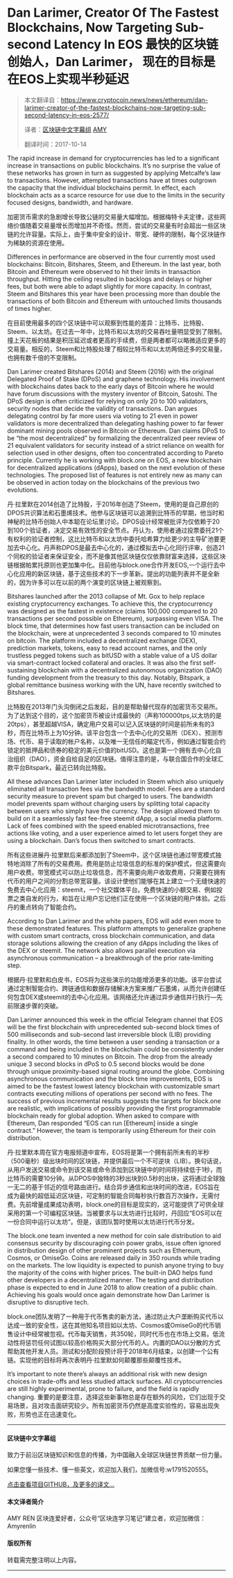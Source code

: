 # Dan Larimer, Creator Of The Fastest Blockchains, Now Targeting Sub-second Latency In EOS  最快的区块链创始人，Dan Larimer， 现在的目标是在EOS上实现半秒延迟

> 本文翻译自：https://www.cryptocoin.news/news/ethereum/dan-larimer-creator-of-the-fastest-blockchains-now-targeting-sub-second-latency-in-eos-2577/
> 
> 译者：[区块链中文字幕组](https://github.com/BlockchainTranslator/EOS) [AMY](https://github.com/lindasayer)
> 
> 翻译时间：2017-10-14

The rapid increase in demand for cryptocurrencies has led to a significant increase in transactions on public blockchains. It’s no surprise the value of these networks has grown in turn as suggested by applying Metcalfe’s law to transactions. However, attempted transactions have at times outgrown the capacity that the individual blockchains permit. In effect, each blockchain acts as a scarce resource for use due to the limits in the security focused designs, bandwidth, and hardware.

加密货币需求的急剧增长导致公链的交易量大幅增加。根据梅特卡夫定律，这些网络价值随着交易量增长而增加并不奇怪。然而，尝试的交易量有时会超出一些区块链的允许容量。实际上，由于集中安全的设计、带宽、硬件的限制，每个区块链作为稀缺的资源在使用。

Differences in performance are observed in the four currently most used blockchains: Bitcoin, Bitshares, Steem, and Ethereum. In the last year, both Bitcoin and Ethereum were observed to hit their limits in transaction throughput. Hitting the ceiling resulted in backlogs and delays or higher fees, but both were able to adapt slightly for more capacity. In contrast, Steem and Bitshares this year have been processing more than double the transactions of both Bitcoin and Ethereum with untouched limits thousands of times higher.

在目前使用最多的四个区块链中可以观察到性能的差异：比特币、比特股、Steem、以太坊。在过去一年中，比特币和以太坊的交易吞吐量明显受到了限制。撞上天花板的结果是积压延迟或者更高的手续费，但是两者都可以略微适应更多的交易量。相反的，Steem和比特股处理了相较比特币和以太坊两倍还多的交易量，也拥有数千倍的不变限制。

Dan Larimer created Bitshares (2014) and Steem (2016) with the original Delegated Proof of Stake (DPoS) and graphene technology. His involvement with blockchains dates back to the early days of Bitcoin where he would have forum discussions with the mystery inventor of Bitcoin, Satoshi. The DPoS design is often criticized for relying on only 20 to 100 validators, security nodes that decide the validity of transactions. Dan argues delegating control by far more users via voting to 21 even in power validators is more decentralized than delegating hashing power to far fewer dominant mining pools observed in Bitcoin or Ethereum. Dan claims DPoS to be “the most decentralized” by formalizing the decentralized peer review of 21 equivalent validators for security instead of a strict reliance on wealth for selection used in other designs, often too concentrated according to Pareto principle. Currently he is working with block.one on EOS, a new blockchain for decentralized applications (dApps), based on the next evolution of these technologies. The proposed list of features is not entirely new as many can be observed in action today on the blockchains of the previous two evolutions.

丹·拉里默在2014创造了比特股，于2016年创造了Steem，使用的是自己原创的DPOS共识算法和石墨烯技术。他参与区块链可以追溯到比特币的早期，他当时和神秘的比特币创始人中本聪在论坛里讨论。DPOS设计经常被批评为仅依赖于20到100个验证者，决定交易有效性的安全节点。丹认为，使用者通过投票委托21个有权利的验证者控制，这比比特币和以太坊中委托哈希算力给更少的主导矿池要更加去中心化。丹声称DPOS是最去中心化的，通过模拟去中心化同行评审，创造21个同权的验证者来保证安全，而不是像其他区块链仅仅依靠财富来选择，这些区块链根据帕累托原则也更加集中化。目前他与block.one合作开发EOS,一个运行去中心化应用的新区块链，基于这些技术的下一步革新。提出的功能列表并不是全新的，因为许多可以在以前的两个演变的区块链上被观察到。
 
Bitshares launched after the 2013 collapse of Mt. Gox to help replace existing cryptocurrency exchanges. To achieve this, the cryptocurrency was designed as the fastest in existence (claims 100,000 compared to 20 transactions per second possible on Ethereum), surpassing even VISA. The block time, that determines how fast users transaction can be included on the blockchain, were at unprecedented 3 seconds compared to 10 minutes on bitcoin. The platform included a decentralized exchange (DEX), prediction markets, tokens, easy to read account names, and the only trustless pegged tokens such as bitUSD with a stable value of a US dollar via smart-contract locked collateral and oracles. It was also the first self-sustaining blockchain with a decentralized autonomous organization (DAO) funding development from the treasury to this day. Notably, Bitspark, a global remittance business working with the UN, have recently switched to Bitshares.
 
 比特股在2013年门头沟倒闭之后发起，目的是帮助替代现存的加密货币交易所。为了达到这个目的，这个加密货币被设计成最快的（声称100000tps,以太坊的是20tps），甚至超越VISA，确定用户交易可以记入区块链的时间是前所未有的3秒，而在比特币上为10分钟。该平台包含一个去中心化的交易所（DEX）、预测市场、代币、易于读取的帐户名称，以及唯一无信任的瞄定代币，例如通过智能合约锁定的抵押品和债券的稳定的美元价值的bitUSD。这也是第一个拥有去中心化自治组织（DAO），资金自给自足的区块链。值得注意的是，与联合国合作的全球汇款平台Bitspark，最近已转向比特股。
 
All these advances Dan Larimer later included in Steem which also uniquely eliminated all transaction fees via the bandwidth model. Fees are a standard security measure to prevent spam but charged to users. The bandwidth model prevents spam without charging users by splitting total capacity between users who simply have the currency. The design allowed them to build on it a seamlessly fast fee-free steemit dApp, a social media platform. Lack of fees combined with the speed enabled microtransactions, free actions like voting, and a user experience aimed to let users forget they are using a blockchain. Dan’s focus then switched to smart contracts.
 
所有这些进展丹·拉里默后来都添加到了Steem中，这个区块链也通过带宽模式独特地消除了所有的交易费用。费用是防止垃圾信息的标准的保护模式，但这需要向用户收费。带宽模式可以防止垃圾信息，而不需要向用户收取费用，只需要在拥有代币的用户之间的分割总带宽容量。该设计使他们能够在其上建立一个无缝快速的免费去中心化应用：steemit，一个社交媒体平台。免费快速的小额交易、例如投票之类自发的行为，和旨在让用户忘记他们正在使用一个区块链的用户体验。之后丹的重点转向了智能合约。
 
According to Dan Larimer and the white papers, EOS will add even more to these demonstrated features. This platform attempts to generalize graphene with custom smart contracts, cross blockchain communication, and data storage solutions allowing the creation of any dApps including the likes of the DEX or steemit. The network also allows parallel execution via asynchronous communication – a breakthrough of the prior rate-limiting step.
 
根据丹·拉里默和白皮书，EOS将为这些演示的功能增添更多的功能。该平台尝试通过定制智能合约、跨链通信和数据存储解决方案来推广石墨烯，从而允许创建任何包含DEX或steemit的去中心化应用。该网络还允许通过异步通信并行执行—先前限速步骤的突破。
 
Dan Larimer announced this week in the official Telegram channel that EOS will be the first blockchain with unprecedented sub-second block times of 500 milliseconds and sub-second last irreversible block (LIB) providing finality. In other words, the time between a user sending a transaction or a command and being included in the blockchain could be consistently under a second compared to 10 minutes on Bitcoin. The drop from the already unique 3 second blocks in dPoS to 0.5 second blocks would be done through unique proximity-based signal routing around the globe. Combining asynchronous communication and the block time improvements, EOS is aimed to be the fastest lowest latency blockchain with customizable smart contracts executing millions of operations per second with no fees. The success of previous incremental results suggests the targets for block.one are realistic, with implications of possibly providing the first programmable blockchain ready for global adoption. When asked to compare with Ethereum, Dan responded “EOS can run [Ethereum] inside a single contract.” However, the team is temporarily using Ethereum for their coin distribution.
 
丹·拉里默本周在官方电报频道中宣布，EOS将是第一个拥有前所未有的半秒（500毫秒）级出块时间的区块链，并提供最后一个不可逆块（LIB）。换句话说，从用户发送交易或命令到该交易或命令添加到区块链中的时间将持续低于1秒，而比特币的需要10分钟。从DPOS中独特的3秒出块到0.5秒的出块，这将通过全球独一无二的基于邻近的信号路由进行。结合异步通信和出块时间的改进，EOS旨在成为最快的超低延迟区块链，可定制的智能合同每秒执行数百万次操作，无需付费。先前增量成果成功表明，block.one的目标是现实的，这可能提供了可供全球采用的第一个可编程区块链。当被要求与以太坊进行比较时，丹回应“EOS可以在一份合同中运行以太坊”。但是，该团队暂时使用以太坊进行代币分发。
 
The block.one team invented a new method for coin sale distribution to aid consensus security by discouraging coin power grabs, issue often ignored in distribution design of other prominent projects such as Ethereum, Cosmos, or OmiseGo. Coins are released daily in 350 rounds while trading on the markets. The low liquidity is expected to punish anyone trying to buy the majority of the coins with higher prices. The built-in DAO helps fund other developers in a decentralized manner. The testing and distribution phase is expected to end in June 2018 to allow creation of a public chain. Achieving his goals would once again demonstrate how Dan Larimer is disruptive to disruptive tech.
 
block.one团队发明了一种用于代币售卖的新方法，通过防止大户垄断购买代币以达成一致的安全性，这在其他知名项目如以太坊、Cosmos或OmiseGo的代币销售设计中经常被忽视。代币每天销售，共350轮，同时代币也在市场上交易。低流动性将惩罚任何试图以较高价格购买大部分代币的人。内置的DAO以分散的方式帮助其他开发人员。测试和分配阶段预计将于2018年6月结束，以创建一个公有链。实现他的目标将再次表明丹·拉里默如何颠覆那些颠覆性技术。
 
It’s important to note there’s always an additional risk with new design choices in trade-offs and less studied attack surfaces. All cryptocurrencies are still highly experimental, prone to failure, and the field is rapidly changing.
 重要的是要注意，选择这些新事物总是存在额外的风险，它们出现于交易场景，且对攻击面研究较少。所有加密货币仍然是高度实验性的，容易出现失败，形势也正在迅速变化。
 
-----------------------------------------------------

#### 区块链中文字幕组

致力于前沿区块链知识和信息的传播，为中国融入全球区块链世界贡献一份力量。
 
如果您懂一些技术、懂一些英文，欢迎加入我们，加微信号:w1791520555。
 
[点击查看项目GITHUB，及更多的译文...](https://github.com/BlockchainTranslator/EOS)
 
#### 本文译者简介
 
AMY REN 区块连爱好者，公众号“区块连学习笔记”建立者，欢迎加微信：Amyrenlin
 
#### 版权所有
 
转载需完整注明以上内容。
 
 -----------------------------------------------------

